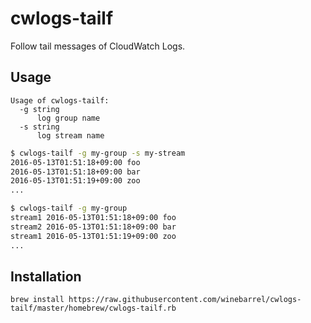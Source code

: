 # cwlogs-tailf

Follow tail messages of CloudWatch Logs.

## Usage

```
Usage of cwlogs-tailf:
  -g string
      log group name
  -s string
      log stream name
```

```sh
$ cwlogs-tailf -g my-group -s my-stream
2016-05-13T01:51:18+09:00 foo
2016-05-13T01:51:18+09:00 bar
2016-05-13T01:51:19+09:00 zoo
...
```

```sh
$ cwlogs-tailf -g my-group
stream1 2016-05-13T01:51:18+09:00 foo
stream2 2016-05-13T01:51:18+09:00 bar
stream1 2016-05-13T01:51:19+09:00 zoo
...
```

## Installation

```
brew install https://raw.githubusercontent.com/winebarrel/cwlogs-tailf/master/homebrew/cwlogs-tailf.rb
```
